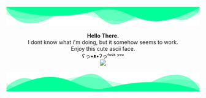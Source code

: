 ![header](./header.png)

<p align="center">
<b>Hello There.</b> <br>I dont know what i'm doing, but it somehow seems to work. <br>Enjoy this cute ascii face.  <br>ʕっ•ᴥ•ʔっᶠᵘᶜᵏ ʸᵒᵘ<br>
    <img src="https://github-readme-stats.vercel.app/api/?username=wadafacc&title_color=00ff98&text_color=9f9f9f&show_icons=true&bg_color=00000000&hide_border=true&icon_color=00ff98&hide_title=true&count_private=true" />

</p>



![Footer](./footer.png)
